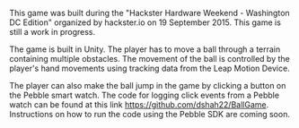 This game was built during the "Hackster Hardware Weekend - Washington DC Edition" organized by hackster.io on 19 September 2015. This game is still a work in progress.

The game is built in Unity. The player has to move a ball through a terrain containing multiple obstacles. The movement of the ball is controlled by the player's hand movements using tracking data from the Leap Motion Device. 

The player can also make the ball jump in the game by clicking a button on the Pebble smart watch.
The code for logging click events from a Pebble watch can be found at this link https://github.com/dshah22/BallGame.
Instructions on how to run the code using the Pebble SDK are coming soon.
